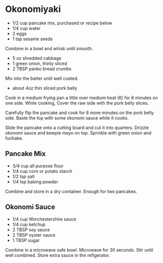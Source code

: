 # Okonomiyaki

- 1/2 cup pancake mix, purchased or recipe below
- 1/4 cup water
- 2 eggs
- 1 tsp sesame seeds

Combine in a bowl and whisk until smooth.

- 5 oz shredded cabbage
- 1 green onion, thinly sliced
- 2 TBSP panko bread crumbs

Mix into the batter until well coated.

- about 4oz thin sliced pork belly

Cook in a medium frying pan a little over medium heat (6) for 8
minutes on one side. While cooking, Cover the raw side with the pork
belly slices.

Carefully flip the pancake and cook for 8 more minutes on the pork belly
side. Baste the top with some okonomi sauce while it cooks.

Slide the pancake onto a cutting board and cut it into quarters.
Drizzle okonomi sauce and kewpie mayo on top. Sprinkle with green
onion and furikake. 

## Pancake Mix

- 3/4 cup all purpose flour
- 1/4 cup corn or potato starch
- 1/2 tsp salt
- 1/4 tsp baking powder

Combine and store in a dry container. Enough for two pancakes.

## Okonomi Sauce

- 1/4 cup Worchestershire sauce
- 1/4 cup ketchup
- 2 TBSP soy sauce
- 2 TBSP oyster sauce
- 1 TBSP sugar

Combine in a microwave safe bowl. Microwave for 30 seconds. Stir until
well combined. Store extra sauce in the refigerator.
